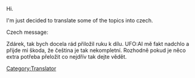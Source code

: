 Hi.

I'm just decided to translate some of the topics into czech.

Czech message:

Zdárek, tak bych docela rád přiložil ruku k dílu. UFO:AI mě fakt nadchlo
a přijde mi škoda, že čeština je tak nekompletní. Rozhodně pokud je něco
extra potřeba přeložit co nejdřív tak dejte vědět.

[Category:Translator](Category:Translator "wikilink")